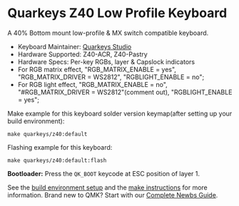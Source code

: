 # Quarkeys Z40 Low Profile Keyboard

A 40% Bottom mount low-profile & MX switch compatible keyboard.

* Keyboard Maintainer: [Quarkeys Studio](www.quarkeys.com)
* Hardware Supported: Z40-ACR, Z40-Pastry
* Hardware Specs: Per-key RGBs, layer & Capslock indicators
* For RGB matrix effect, "RGB_MATRIX_ENABLE = yes", "RGB_MATRIX_DRIVER = WS2812", "RGBLIGHT_ENABLE = no";
* For RGB light effect, "RGB_MATRIX_ENABLE = no", "#RGB_MATRIX_DRIVER = WS2812"(comment out), "RGBLIGHT_ENABLE = yes";

Make example for this keyboard solder version keymap(after setting up your build environment):

    make quarkeys/z40:default

Flashing example for this keyboard:

    make quarkeys/z40:default:flash

**Bootloader:** Press the `QK_BOOT` keycode at ESC position of layer 1.

See the [build environment setup](https://docs.qmk.fm/#/getting_started_build_tools) and the [make instructions](https://docs.qmk.fm/#/getting_started_make_guide) for more information. Brand new to QMK? Start with our [Complete Newbs Guide](https://docs.qmk.fm/#/newbs).